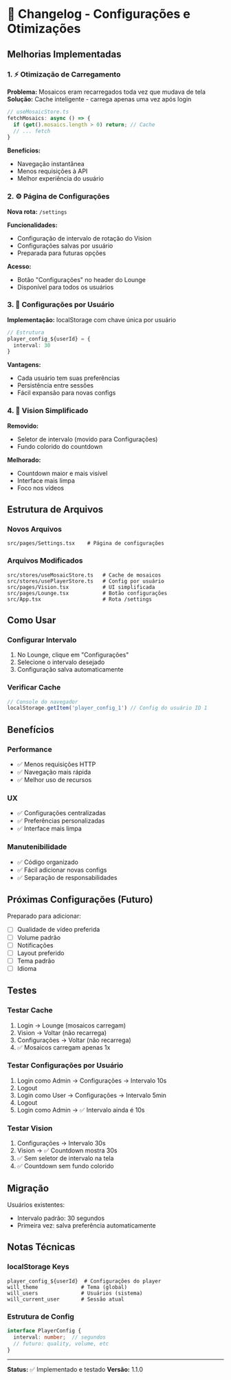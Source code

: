 # 🔧 Changelog - Configurações e Otimizações

## Melhorias Implementadas

### 1. ⚡ Otimização de Carregamento
**Problema:** Mosaicos eram recarregados toda vez que mudava de tela
**Solução:** Cache inteligente - carrega apenas uma vez após login

```typescript
// useMosaicStore.ts
fetchMosaics: async () => {
  if (get().mosaics.length > 0) return; // Cache
  // ... fetch
}
```

**Benefícios:**
- Navegação instantânea
- Menos requisições à API
- Melhor experiência do usuário

### 2. ⚙️ Página de Configurações
**Nova rota:** `/settings`

**Funcionalidades:**
- Configuração de intervalo de rotação do Vision
- Configurações salvas por usuário
- Preparada para futuras opções

**Acesso:**
- Botão "Configurações" no header do Lounge
- Disponível para todos os usuários

### 3. 💾 Configurações por Usuário
**Implementação:** localStorage com chave única por usuário

```typescript
// Estrutura
player_config_${userId} = {
  interval: 30
}
```

**Vantagens:**
- Cada usuário tem suas preferências
- Persistência entre sessões
- Fácil expansão para novas configs

### 4. 🎨 Vision Simplificado
**Removido:**
- Seletor de intervalo (movido para Configurações)
- Fundo colorido do countdown

**Melhorado:**
- Countdown maior e mais visível
- Interface mais limpa
- Foco nos vídeos

## Estrutura de Arquivos

### Novos Arquivos
```
src/pages/Settings.tsx    # Página de configurações
```

### Arquivos Modificados
```
src/stores/useMosaicStore.ts   # Cache de mosaicos
src/stores/usePlayerStore.ts   # Config por usuário
src/pages/Vision.tsx           # UI simplificada
src/pages/Lounge.tsx           # Botão configurações
src/App.tsx                    # Rota /settings
```

## Como Usar

### Configurar Intervalo
1. No Lounge, clique em "Configurações"
2. Selecione o intervalo desejado
3. Configuração salva automaticamente

### Verificar Cache
```javascript
// Console do navegador
localStorage.getItem('player_config_1') // Config do usuário ID 1
```

## Benefícios

### Performance
- ✅ Menos requisições HTTP
- ✅ Navegação mais rápida
- ✅ Melhor uso de recursos

### UX
- ✅ Configurações centralizadas
- ✅ Preferências personalizadas
- ✅ Interface mais limpa

### Manutenibilidade
- ✅ Código organizado
- ✅ Fácil adicionar novas configs
- ✅ Separação de responsabilidades

## Próximas Configurações (Futuro)

Preparado para adicionar:
- [ ] Qualidade de vídeo preferida
- [ ] Volume padrão
- [ ] Notificações
- [ ] Layout preferido
- [ ] Tema padrão
- [ ] Idioma

## Testes

### Testar Cache
1. Login → Lounge (mosaicos carregam)
2. Vision → Voltar (não recarrega)
3. Configurações → Voltar (não recarrega)
4. ✅ Mosaicos carregam apenas 1x

### Testar Configurações por Usuário
1. Login como Admin → Configurações → Intervalo 10s
2. Logout
3. Login como User → Configurações → Intervalo 5min
4. Logout
5. Login como Admin → ✅ Intervalo ainda é 10s

### Testar Vision
1. Configurações → Intervalo 30s
2. Vision → ✅ Countdown mostra 30s
3. ✅ Sem seletor de intervalo na tela
4. ✅ Countdown sem fundo colorido

## Migração

Usuários existentes:
- Intervalo padrão: 30 segundos
- Primeira vez: salva preferência automaticamente

## Notas Técnicas

### localStorage Keys
```
player_config_${userId}  # Configurações do player
will_theme              # Tema (global)
will_users              # Usuários (sistema)
will_current_user       # Sessão atual
```

### Estrutura de Config
```typescript
interface PlayerConfig {
  interval: number;  // segundos
  // futuro: quality, volume, etc
}
```

---

**Status:** ✅ Implementado e testado
**Versão:** 1.1.0
